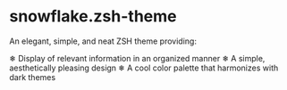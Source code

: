 # snowflake.zsh-theme

An elegant, simple, and neat ZSH theme providing:

❄ Display of relevant information in an organized manner
❄ A simple, aesthetically pleasing design 
❄ A cool color palette that harmonizes with dark themes
